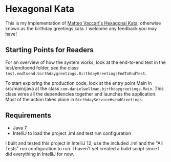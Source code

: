 # Hexagonal Kata

This is my implementation of [Matteo Vaccari's Hexagonal Kata](http://matteo.vaccari.name/blog/archives/154),
otherwise known as the birthday greetings kata.  I welcome any feedback you may have!

## Starting Points for Readers

For an overview of how the system works, look at the end-to-end test in the test/endtoend folder, see the class `test.endtoend.birthdaygreetings.BirthdayGreetingsEndToEndTest`.

To start exploring the production code, look at the entry point Main in src/main/java at the class `com.danielwellman.birthdaygreetings.Main`.  This class wires all the dependencies together and launches the application.  Most of the action takes place in `BirthdayService#sendGreetings`.


## Requirements

* Java 7
* IntelliJ to load the project .iml and test run configuration

I built and tested this project in IntelliJ 12, use the included .iml and the "All Tests" run configuration to run.
I haven't yet created a build script since I did everything in IntelliJ for now.